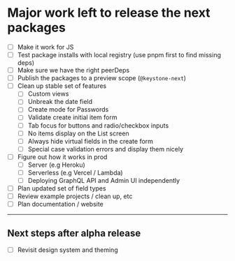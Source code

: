 # Major work left to release the next packages

- [ ] Make it work for JS
- [ ] Test package installs with local registry (use pnpm first to find missing deps)
- [ ] Make sure we have the right peerDeps
- [ ] Publish the packages to a preview scope (`@keystone-next`)
- [ ] Clean up stable set of features
  - [ ] Custom views
  - [ ] Unbreak the date field
  - [ ] Create mode for Passwords
  - [ ] Validate create initial item form
  - [ ] Tab focus for buttons and radio/checkbox inputs
  - [ ] No items display on the List screen
  - [ ] Always hide virtual fields in the create form
  - [ ] Special case validation errors and display them nicely
- [ ] Figure out how it works in prod
  - [ ] Server (e.g Heroku)
  - [ ] Serverless (e.g Vercel / Lambda)
  - [ ] Deploying GraphQL API and Admin UI independently
- [ ] Plan updated set of field types
- [ ] Review example projects / clean up, etc
- [ ] Plan documentation / website

---

## Next steps after alpha release

- [ ] Revisit design system and theming
